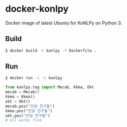 # docker-konlpy
Docker image of latest Ubuntu for KoNLPy on Python 3.

## Build

```bash
$ docker build -t konlpy -f Dockerfile .
```

## Run

```bash
$ docker run -i -t konlpy
```

```python
from konlpy.tag import Mecab, Kkma, Okt
mecab = Mecab()
kkma = Kkma()
okt = Okt()
mecab.pos("안녕 친구들")
kkma.pos("안녕 친구들")
okt.pos("안녕 친구들")
# all works fine
```
